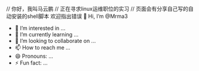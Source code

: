 // 你好，我叫马云鹏
// 正在寻求linux运维职位的实习
// 页面会有分享自己写的自动安装的shell脚本 欢迎指出错误
👋 Hi, I’m @Mrma3
- 👀 I’m interested in ...
- 🌱 I’m currently learning ...
- 💞️ I’m looking to collaborate on ...
- 📫 How to reach me ...
- 😄 Pronouns: ...
- ⚡ Fun fact: ...

<!---
Mrma3/Mrma3 is a ✨ special ✨ repository because its `README.md` (this file) appears on your GitHub profile.
You can click the Preview link to take a look at your changes.
--->

